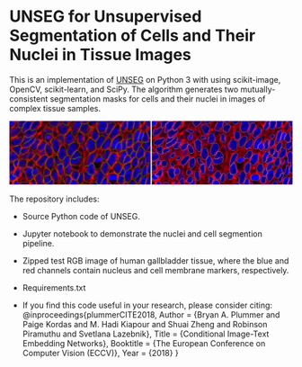 # UNSEG for Unsupervised Segmentation of Cells and Their Nuclei in Tissue Images

This is an implementation of [UNSEG](https://www.biorxiv.org/) on Python 3 with using  scikit-image, OpenCV, scikit-learn, and SciPy. The algorithm generates two mutually-consistent segmentation masks for cells and their nuclei in images of complex tissue samples. 

![Segmentation Example](content/unseg_segmentation.png)

The repository includes:
* Source Python code of UNSEG.
* Jupyter notebook to demonstrate the nuclei and cell segmention pipeline.
* Zipped test RGB image of human gallbladder tissue, where the blue and red channels contain nucleus and cell membrane markers, respectively.
* Requirements.txt

* If you find this code useful in your research, please consider citing:
  @inproceedings{plummerCITE2018,
Author = {Bryan A. Plummer and Paige Kordas and M. Hadi Kiapour and Shuai Zheng and Robinson Piramuthu and Svetlana Lazebnik},
Title = {Conditional Image-Text Embedding Networks},
Booktitle  = {The European Conference on Computer Vision (ECCV)},
Year = {2018}
}

